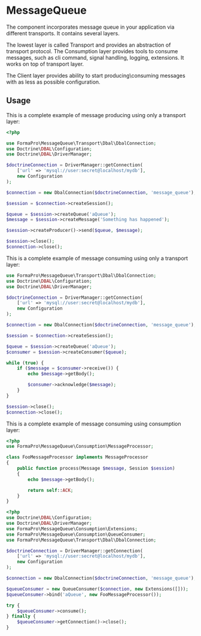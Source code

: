 MessageQueue
============

The component incorporates message queue in your application via different transports.
It contains several layers.

The lowest layer is called Transport and provides an abstraction of transport protocol.
The Consumption layer provides tools to consume messages, such as cli command, signal handling, logging, extensions.
It works on top of transport layer.

The Client layer provides ability to start producing\consuming messages with as less as possible configuration.

Usage
-----

This is a complete example of message producing using only a transport layer:

```php
<?php

use FormaPro\MessageQueue\Transport\Dbal\DbalConnection;
use Doctrine\DBAL\Configuration;
use Doctrine\DBAL\DriverManager;

$doctrineConnection = DriverManager::getConnection(
    ['url' => 'mysql://user:secret@localhost/mydb'],
    new Configuration
);

$connection = new DbalConnection($doctrineConnection, 'message_queue');

$session = $connection->createSession();

$queue = $session->createQueue('aQueue');
$message = $session->createMessage('Something has happened');

$session->createProducer()->send($queue, $message);

$session->close();
$connection->close();
```

This is a complete example of message consuming using only a transport layer:

```php
use FormaPro\MessageQueue\Transport\Dbal\DbalConnection;
use Doctrine\DBAL\Configuration;
use Doctrine\DBAL\DriverManager;

$doctrineConnection = DriverManager::getConnection(
    ['url' => 'mysql://user:secret@localhost/mydb'],
    new Configuration
);

$connection = new DbalConnection($doctrineConnection, 'message_queue');

$session = $connection->createSession();

$queue = $session->createQueue('aQueue');
$consumer = $session->createConsumer($queue);

while (true) {
    if ($message = $consumer->receive()) {
        echo $message->getBody();

        $consumer->acknowledge($message);
    }
}

$session->close();
$connection->close();
```

This is a complete example of message consuming using consumption layer:

```php
<?php
use FormaPro\MessageQueue\Consumption\MessageProcessor;

class FooMessageProcessor implements MessageProcessor
{
    public function process(Message $message, Session $session)
    {
        echo $message->getBody();

        return self::ACK;
    }
}
```

```php
<?php
use Doctrine\DBAL\Configuration;
use Doctrine\DBAL\DriverManager;
use FormaPro\MessageQueue\Consumption\Extensions;
use FormaPro\MessageQueue\Consumption\QueueConsumer;
use FormaPro\MessageQueue\Transport\Dbal\DbalConnection;

$doctrineConnection = DriverManager::getConnection(
    ['url' => 'mysql://user:secret@localhost/mydb'],
    new Configuration
);

$connection = new DbalConnection($doctrineConnection, 'message_queue');

$queueConsumer = new QueueConsumer($connection, new Extensions([]));
$queueConsumer->bind('aQueue', new FooMessageProcessor());

try {
    $queueConsumer->consume();
} finally {
    $queueConsumer->getConnection()->close();
}
```
